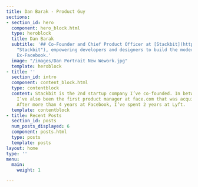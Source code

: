```yaml
---
title: Dan Barak - Product Guy
sections:
- section_id: hero
  component: hero_block.html
  type: heroblock
  title: Dan Barak
  subtitle: '## Co-Founder and Chief Product Officer at [Stackbit](https://dan-profile-vanilla.netlify.com/www.stackbit.com
    "Stackbit"), empowering developers and designers to build the modern web. Ex-Lyft,
    Ex-Facebook.'
  image: "/images/Dan Portrait New Wework.jpg"
  template: heroblock
- title: ''
  section_id: intro
  component: content_block.html
  type: contentblock
  content: Stackbit is the 2nd startup company I’ve co-founded. In between those two
    I’ve also been the first product manager at face.com that was acquired by Facebook.
    After more than 4 years at Facebook, I’ve spent 2 years at Lyft.
  template: contentblock
- title: Recent Posts
  section_id: posts
  num_posts_displayed: 6
  component: posts.html
  type: posts
  template: posts
layout: home
type: ''
menu:
  main:
    weight: 1

---
```

